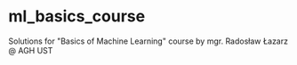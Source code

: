 # ml_basics_course
Solutions for "Basics of Machine Learning" course by mgr. Radosław Łazarz @ AGH UST
